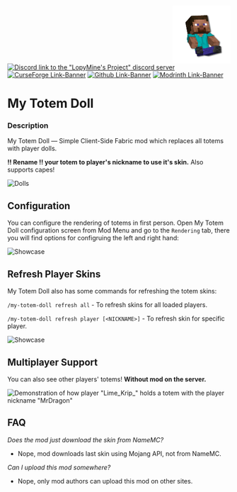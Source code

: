 <img src="src/main/resources/icon/icon.png" align="right" width="130px" alt="mod logo"/>

[![Discord link to the "LopyMine's Project" discord server](https://cdn.modrinth.com/data/cached_images/6d9796c521a3261b9a7e4c3eb6b1c3d2dfe4c112.png)](https://discord.gg/NZzxdkrV4s) [![CurseForge Link-Banner](https://cdn.modrinth.com/data/cached_images/e867d37a2f6ad224258b75aacf6477e777427717.png)](https://www.curseforge.com/minecraft/mc-mods/my-totem-doll) [![Github Link-Banner](https://cdn.modrinth.com/data/cached_images/ae65154a7b076cd508f14975a27d1e75e3449a1d.png)](https://github.com/LopyMine/my-totem-doll) [![Modrinth Link-Banner](https://cdn.modrinth.com/data/cached_images/b9c43eaea7fc523285ae0981829b84e206672b48.png)](https://modrinth.com/mod/my_totem_doll)

# My Totem Doll
### Description

My Totem Doll — Simple Client-Side Fabric mod which replaces all totems with player dolls.

**!! Rename !! your totem to player's nickname to use it's skin.** Also supports capes!

![Dolls](https://cdn.modrinth.com/data/cached_images/0ad77a56463f23bd9f744358dbc8cc63b97fa1ec.png)

## Configuration

You can configure the rendering of totems in first person. Open My Totem Doll configuration screen from Mod Menu and go to the `Rendering` tab, there you will find options for configruing the left and right hand:

![Showcase](https://cdn.modrinth.com/data/cached_images/fa1d5f9338a22035f81940f1438fb8c0ee2f4da5.png)

## Refresh Player Skins

My Totem Doll also has some commands for refreshing the totem skins:

`/my-totem-doll refresh all` - To refresh skins for all loaded players.

`/my-totem-doll refresh player [<NICKNAME>]` - To refresh skin for specific player.

![Showcase](https://cdn.modrinth.com/data/cached_images/32f60b7bd4955aedd491390c2ca955e3a9e71e62.webp)

## Multiplayer Support

You can also see other players' totems! **Without mod on the server.**

![Demonstration of how player "Lime_Krip_" holds a totem with the player nickname "_MrDragon_"](https://cdn.modrinth.com/data/cached_images/42afb7b8df54a3d445a5c9fb2259516e9f5bb671.png)

## FAQ
*Does the mod just download the skin from NameMC?*
- Nope, mod downloads last skin using Mojang API, not from NameMC.

*Can I upload this mod somewhere?*
- Nope, only mod authors can upload this mod on other sites.
